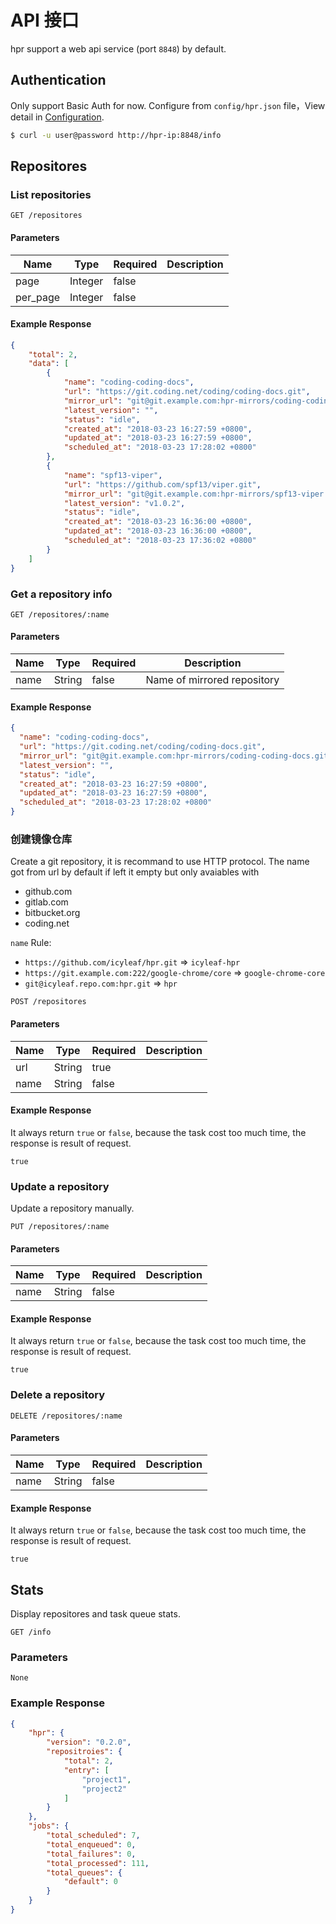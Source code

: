 # API 接口

hpr support a web api service (port `8848`) by default.

## Authentication

Only support Basic Auth for now. Configure from `config/hpr.json` file，View detail in [Configuration](configuration?id=basic_auth-接口认证).

```bash
$ curl -u user@password http://hpr-ip:8848/info
```

## Repositores

### List repositories

```
GET /repositores
```

#### Parameters

| Name | Type | Required | Description |
|---|---|---|---|
| page | Integer | false | |
| per_page | Integer | false |  |

#### Example Response

```json
{
    "total": 2,
    "data": [
        {
            "name": "coding-coding-docs",
            "url": "https://git.coding.net/coding/coding-docs.git",
            "mirror_url": "git@git.example.com:hpr-mirrors/coding-coding-docs.git",
            "latest_version": "",
            "status": "idle",
            "created_at": "2018-03-23 16:27:59 +0800",
            "updated_at": "2018-03-23 16:27:59 +0800",
            "scheduled_at": "2018-03-23 17:28:02 +0800"
        },
        {
            "name": "spf13-viper",
            "url": "https://github.com/spf13/viper.git",
            "mirror_url": "git@git.example.com:hpr-mirrors/spf13-viper.git",
            "latest_version": "v1.0.2",
            "status": "idle",
            "created_at": "2018-03-23 16:36:00 +0800",
            "updated_at": "2018-03-23 16:36:00 +0800",
            "scheduled_at": "2018-03-23 17:36:02 +0800"
        }
    ]
}
```


### Get a repository info

```
GET /repositores/:name
```

#### Parameters

| Name | Type | Required | Description |
|---|---|---|---|
| name | String | false | Name of mirrored repository |

#### Example Response

```json
{
  "name": "coding-coding-docs",
  "url": "https://git.coding.net/coding/coding-docs.git",
  "mirror_url": "git@git.example.com:hpr-mirrors/coding-coding-docs.git",
  "latest_version": "",
  "status": "idle",
  "created_at": "2018-03-23 16:27:59 +0800",
  "updated_at": "2018-03-23 16:27:59 +0800",
  "scheduled_at": "2018-03-23 17:28:02 +0800"
}
```

### 创建镜像仓库

Create a git repository, it is recommand to use HTTP protocol. The name got from url by default if left it empty but only avaiables with

- github.com
- gitlab.com
- bitbucket.org
- coding.net

`name` Rule:

- `https://github.com/icyleaf/hpr.git` => `icyleaf-hpr`
- `https://git.example.com:222/google-chrome/core` => `google-chrome-core`
- `git@icyleaf.repo.com:hpr.git` => `hpr`

```
POST /repositores
```

#### Parameters

| Name | Type | Required | Description |
|---|---|---|---|
| url | String | true | |
| name | String | false |  |

#### Example Response

It always return `true` or `false`, because the task cost too much time, the response is result of request.

```text
true
```

### Update a repository

Update a repository manually.

```
PUT /repositores/:name
```

#### Parameters

| Name | Type | Required | Description |
|---|---|---|---|
| name | String | false |  |

#### Example Response

It always return `true` or `false`, because the task cost too much time, the response is result of request.

```text
true
```

### Delete a repository

```
DELETE /repositores/:name
```

#### Parameters

| Name | Type | Required | Description |
|---|---|---|---|
| name | String | false |  |

#### Example Response

It always return `true` or `false`, because the task cost too much time, the response is result of request.

```text
true
```

## Stats

Display repositores and task queue stats.

```
GET /info
```

### Parameters

`None`

### Example Response

```json
{
    "hpr": {
        "version": "0.2.0",
        "repositroies": {
            "total": 2,
            "entry": [
                "project1",
                "project2"
            ]
        }
    },
    "jobs": {
        "total_scheduled": 7,
        "total_enqueued": 0,
        "total_failures": 0,
        "total_processed": 111,
        "total_queues": {
            "default": 0
        }
    }
}
```
